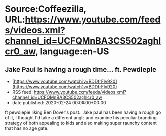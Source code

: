 # Source:Coffeezilla, URL:https://www.youtube.com/feeds/videos.xml?channel_id=UCFQMnBA3CS502aghlcr0_aw, language:en-US

## Jake Paul is having a rough time... ft. Pewdiepie
 - [https://www.youtube.com/watch?v=BDDfrFlv920](https://www.youtube.com/watch?v=BDDfrFlv920)
 - RSS feed: https://www.youtube.com/feeds/videos.xml?channel_id=UCFQMnBA3CS502aghlcr0_aw
 - date published: 2020-02-24 00:00:00+00:00

ft pewdiepie liking Ben Dover's post.. Jake paul has been having a rough go of it, I thought I'd take a different angle and examine his peculiar branding strategy of both appealing to kids and also making super raunchy content that has no age gate.

